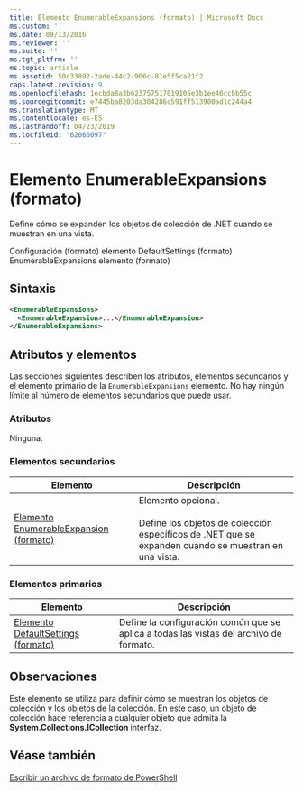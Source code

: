 ```yaml
---
title: Elemento EnumerableExpansions (formato) | Microsoft Docs
ms.custom: ''
ms.date: 09/13/2016
ms.reviewer: ''
ms.suite: ''
ms.tgt_pltfrm: ''
ms.topic: article
ms.assetid: 50c33892-2ade-44c2-906c-81e5f5ca21f2
caps.latest.revision: 9
ms.openlocfilehash: 1ecbda8a3b623757517019105e3b1ee46ccbb55c
ms.sourcegitcommit: e7445ba8203da304286c591ff513900ad1c244a4
ms.translationtype: MT
ms.contentlocale: es-ES
ms.lasthandoff: 04/23/2019
ms.locfileid: "62066097"
---
```

# <a name="enumerableexpansions-element-format"></a>Elemento EnumerableExpansions (formato)

Define cómo se expanden los objetos de colección de .NET cuando se muestran en una vista.

Configuración (formato) elemento DefaultSettings (formato) EnumerableExpansions elemento (formato)

## <a name="syntax"></a>Sintaxis

```xml
<EnumerableExpansions>
  <EnumerableExpansion>...</EnumerableExpansion>
</EnumerableExpansions>
```

## <a name="attributes-and-elements"></a>Atributos y elementos

Las secciones siguientes describen los atributos, elementos secundarios y el elemento primario de la `EnumerableExpansions` elemento. No hay ningún límite al número de elementos secundarios que puede usar.

### <a name="attributes"></a>Atributos

Ninguna.

### <a name="child-elements"></a>Elementos secundarios

|Elemento|Descripción|
|-------------|-----------------|
|[Elemento EnumerableExpansion (formato)](./enumerableexpansion-element-format.md)|Elemento opcional.<br /><br /> Define los objetos de colección específicos de .NET que se expanden cuando se muestran en una vista.|

### <a name="parent-elements"></a>Elementos primarios

|Elemento|Descripción|
|-------------|-----------------|
|[Elemento DefaultSettings (formato)](./defaultsettings-element-format.md)|Define la configuración común que se aplica a todas las vistas del archivo de formato.|

## <a name="remarks"></a>Observaciones

Este elemento se utiliza para definir cómo se muestran los objetos de colección y los objetos de la colección. En este caso, un objeto de colección hace referencia a cualquier objeto que admita la **System.Collections.ICollection** interfaz.

## <a name="see-also"></a>Véase también

[Escribir un archivo de formato de PowerShell](./writing-a-powershell-formatting-file.md)
